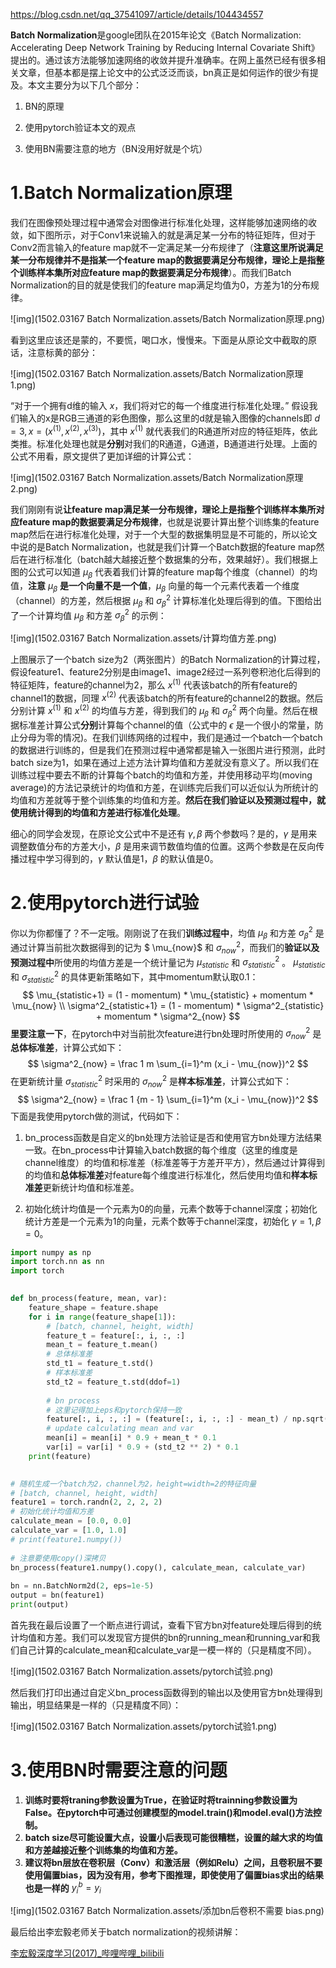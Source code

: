 https://blog.csdn.net/qq_37541097/article/details/104434557

**Batch Normalization**是google团队在2015年论文《Batch Normalization: Accelerating Deep Network Training by Reducing Internal Covariate Shift》提出的。通过该方法能够加速网络的收敛并提升准确率。在网上虽然已经有很多相关文章，但基本都是摆上论文中的公式泛泛而谈，bn真正是如何运作的很少有提及。本文主要分为以下几个部分：

1. BN的原理

2. 使用pytorch验证本文的观点

3. 使用BN需要注意的地方（BN没用好就是个坑）

# 1.Batch Normalization原理

我们在图像预处理过程中通常会对图像进行标准化处理，这样能够加速网络的收敛，如下图所示，对于Conv1来说输入的就是满足某一分布的特征矩阵，但对于Conv2而言输入的feature map就不一定满足某一分布规律了（**注意这里所说满足某一分布规律并不是指某一个feature map的数据要满足分布规律，理论上是指整个训练样本集所对应feature map的数据要满足分布规律**）。而我们Batch Normalization的目的就是使我们的feature map满足均值为0，方差为1的分布规律。



![img](1502.03167 Batch Normalization.assets/Batch Normalization原理.png)



看到这里应该还是蒙的，不要慌，喝口水，慢慢来。下面是从原论文中截取的原话，注意标黄的部分：

![img](1502.03167 Batch Normalization.assets/Batch Normalization原理1.png)

“对于一个拥有d维的输入 $x$，我们将对它的每一个维度进行标准化处理。” 假设我们输入的x是RGB三通道的彩色图像，那么这里的d就是输入图像的channels即 $d=3,x=(x^{(1)},x^{(2)},x^{(3)})$，其中 $x^{(1)}$ 就代表我们的R通道所对应的特征矩阵，依此类推。标准化处理也就是**分别**对我们的R通道，G通道，B通道进行处理。上面的公式不用看，原文提供了更加详细的计算公式：

![img](1502.03167 Batch Normalization.assets/Batch Normalization原理2.png)

我们刚刚有说**让feature map满足某一分布规律，理论上是指整个训练样本集所对应feature map的数据要满足分布规律**，也就是说要计算出整个训练集的feature map然后在进行标准化处理，对于一个大型的数据集明显是不可能的，所以论文中说的是Batch Normalization，也就是我们计算一个Batch数据的feature map然后在进行标准化（batch越大越接近整个数据集的分布，效果越好）。我们根据上图的公式可以知道 $\mu_\beta$ 代表着我们计算的feature map每个维度（channel）的均值，**注意** $\mu_\beta$ **是一个向量不是一个值**，$\mu_\beta$ 向量的每一个元素代表着一个维度（channel）的方差，然后根据 $\mu_\beta$ 和 $\sigma^2_\beta$ 计算标准化处理后得到的值。下图给出了一个计算均值 $\mu_\beta$ 和方差 $\sigma^2_\beta$ 的示例：

![img](1502.03167 Batch Normalization.assets/计算均值方差.png)

上图展示了一个batch size为2（两张图片）的Batch Normalization的计算过程，假设feature1、feature2分别是由image1、image2经过一系列卷积池化后得到的特征矩阵，feature的channel为2，那么 $x^{(1)}$ 代表该batch的所有feature的channel1的数据，同理 $x^{(2)}$ 代表该batch的所有feature的channel2的数据。然后分别计算 $x^{(1)}$ 和 $x^{(2)}$ 的均值与方差，得到我们的 $\mu_\beta$ 和 $\sigma^2_\beta$ 两个向量。然后在根据标准差计算公式**分别**计算每个channel的值（公式中的 $\epsilon$ 是一个很小的常量，防止分母为零的情况)。在我们训练网络的过程中，我们是通过一个batch一个batch的数据进行训练的，但是我们在预测过程中通常都是输入一张图片进行预测，此时batch size为1，如果在通过上述方法计算均值和方差就没有意义了。所以我们在训练过程中要去不断的计算每个batch的均值和方差，并使用移动平均(moving average)的方法记录统计的均值和方差，在训练完后我们可以近似认为所统计的均值和方差就等于整个训练集的均值和方差。**然后在我们验证以及预测过程中，就使用统计得到的均值和方差进行标准化处理**。

细心的同学会发现，在原论文公式中不是还有 $\gamma,\beta$ 两个参数吗？是的，$\gamma$ 是用来调整数值分布的方差大小，$\beta$ 是用来调节数值均值的位置。这两个参数是在反向传播过程中学习得到的，$\gamma$ 默认值是1，$\beta$ 的默认值是0。

# 2.使用pytorch进行试验

你以为你都懂了？不一定哦。刚刚说了在我们**训练过程中**，均值 $\mu_\beta$ 和方差 $\sigma^2_\beta$ 是通过计算当前批次数据得到的记为 $ \mu_{now}$ 和 $\sigma_{now}^2$，而我们的**验证以及预测过程中**所使用的均值方差是一个统计量记为  $\mu_{statistic}$ 和 $\sigma^2_{statistic}$ 。  $\mu_{statistic}$ 和 $\sigma^2_{statistic}$ 的具体更新策略如下，其中momentum默认取0.1：
$$
\mu_{statistic+1} = (1 - momentum) * \mu_{statistic} + momentum * \mu_{now}
\\
\sigma^2_{statistic+1} =  (1 - momentum) * \sigma^2_{statistic} + momentum * \sigma^2_{now}
$$
**里要注意一下**，在pytorch中对当前批次feature进行bn处理时所使用的 $\sigma^2_{now}$ 是**总体标准差**，计算公式如下：
$$
\sigma^2_{now} = \frac 1 m \sum_{i=1}^m (x_i - \mu_{now})^2
$$
在更新统计量 $\sigma^2_{statistic}$ 时采用的 $\sigma^2_{now}$ 是**样本标准差**，计算公式如下：
$$
\sigma^2_{now} = \frac 1 {m - 1} \sum_{i=1}^m (x_i - \mu_{now})^2
$$
下面是我使用pytorch做的测试，代码如下：

1. bn_process函数是自定义的bn处理方法验证是否和使用官方bn处理方法结果一致。在bn_process中计算输入batch数据的每个维度（这里的维度是channel维度）的均值和标准差（标准差等于方差开平方），然后通过计算得到的均值和**总体标准差**对feature每个维度进行标准化，然后使用均值和**样本标准差**更新统计均值和标准差。

2. 初始化统计均值是一个元素为0的向量，元素个数等于channel深度；初始化统计方差是一个元素为1的向量，元素个数等于channel深度，初始化 $\gamma=1,\beta=0$。

```python
import numpy as np
import torch.nn as nn
import torch
 

def bn_process(feature, mean, var):
    feature_shape = feature.shape
    for i in range(feature_shape[1]):
        # [batch, channel, height, width]
        feature_t = feature[:, i, :, :]
        mean_t = feature_t.mean()
        # 总体标准差
        std_t1 = feature_t.std()
        # 样本标准差
        std_t2 = feature_t.std(ddof=1)
 		
        # bn process
        # 这里记得加上eps和pytorch保持一致
        feature[:, i, :, :] = (feature[:, i, :, :] - mean_t) / np.sqrt(std_t1 ** 2 + 1e-5)
        # update calculating mean and var
        mean[i] = mean[i] * 0.9 + mean_t * 0.1
        var[i] = var[i] * 0.9 + (std_t2 ** 2) * 0.1
    print(feature)

    
# 随机生成一个batch为2，channel为2，height=width=2的特征向量
# [batch, channel, height, width]
feature1 = torch.randn(2, 2, 2, 2)
# 初始化统计均值和方差
calculate_mean = [0.0, 0.0]
calculate_var = [1.0, 1.0]
# print(feature1.numpy())
 
# 注意要使用copy()深拷贝
bn_process(feature1.numpy().copy(), calculate_mean, calculate_var)
 
bn = nn.BatchNorm2d(2, eps=1e-5)
output = bn(feature1)
print(output)
```

首先我在最后设置了一个断点进行调试，查看下官方bn对feature处理后得到的统计均值和方差。我们可以发现官方提供的bn的running_mean和running_var和我们自己计算的calculate_mean和calculate_var是一模一样的（只是精度不同）。

![img](1502.03167 Batch Normalization.assets/pytorch试验.png)

然后我们打印出通过自定义bn_process函数得到的输出以及使用官方bn处理得到输出，明显结果是一样的（只是精度不同）：

![img](1502.03167 Batch Normalization.assets/pytorch试验1.png)

# 3.使用BN时需要注意的问题

1. **训练时要将traning参数设置为True，在验证时将trainning参数设置为False。在pytorch中可通过创建模型的model.train()和model.eval()方法控制。**
2. **batch size尽可能设置大点，设置小后表现可能很糟糕，设置的越大求的均值和方差越接近整个训练集的均值和方差。**
3. **建议将bn层放在卷积层（Conv）和激活层（例如Relu）之间，且卷积层不要使用偏置bias，因为没有用，参考下图推理，即使使用了偏置bias求出的结果也是一样的** $y_i^b = y_i$

![img](1502.03167 Batch Normalization.assets/添加bn后卷积不需要 bias.png)

最后给出李宏毅老师关于batch normalization的视频讲解：

[李宏毅深度学习(2017)_哔哩哔哩_bilibili](https://www.bilibili.com/video/av9770302?p=10)